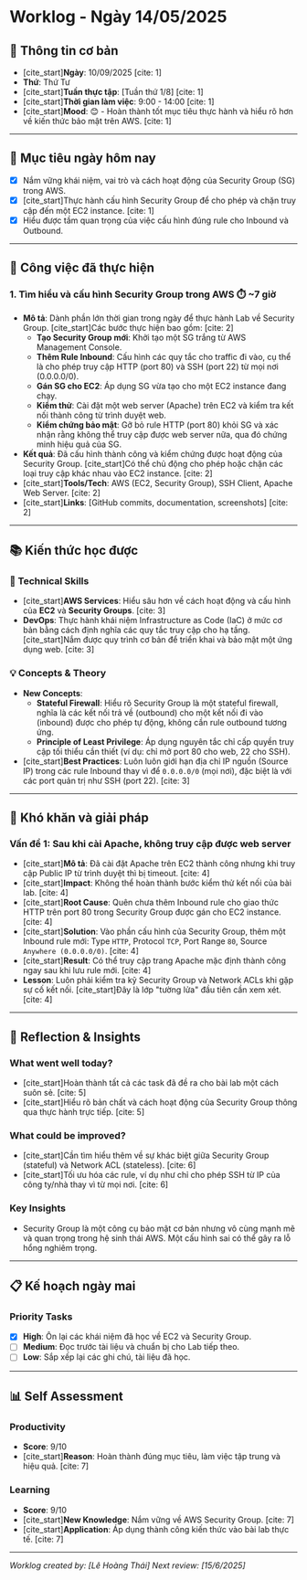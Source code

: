 # Worklog - Ngày 14/05/2025

## 📅 **Thông tin cơ bản**
- [cite_start]**Ngày**: 10/09/2025 [cite: 1]
- **Thứ**: Thứ Tư
- [cite_start]**Tuần thực tập**: [Tuần thứ 1/8] [cite: 1]
- [cite_start]**Thời gian làm việc**: 9:00 - 14:00 [cite: 1]
- [cite_start]**Mood**: 😊 - Hoàn thành tốt mục tiêu thực hành và hiểu rõ hơn về kiến thức bảo mật trên AWS. [cite: 1]

---

## 🎯 **Mục tiêu ngày hôm nay**
- [x] Nắm vững khái niệm, vai trò và cách hoạt động của Security Group (SG) trong AWS.
- [x] [cite_start]Thực hành cấu hình Security Group để cho phép và chặn truy cập đến một EC2 instance. [cite: 1]
- [x] Hiểu được tầm quan trọng của việc cấu hình đúng rule cho Inbound và Outbound.

---

## 💼 **Công việc đã thực hiện**

### 1. Tìm hiểu và cấu hình Security Group trong AWS ⏱️ ~7 giờ
- **Mô tả**: Dành phần lớn thời gian trong ngày để thực hành Lab về Security Group. [cite_start]Các bước thực hiện bao gồm: [cite: 2]
    - **Tạo Security Group mới**: Khởi tạo một SG trắng từ AWS Management Console.
    - **Thêm Rule Inbound**: Cấu hình các quy tắc cho traffic đi vào, cụ thể là cho phép truy cập HTTP (port 80) và SSH (port 22) từ mọi nơi (0.0.0.0/0).
    - **Gán SG cho EC2**: Áp dụng SG vừa tạo cho một EC2 instance đang chạy.
    - **Kiểm thử**: Cài đặt một web server (Apache) trên EC2 và kiểm tra kết nối thành công từ trình duyệt web.
    - **Kiểm chứng bảo mật**: Gỡ bỏ rule HTTP (port 80) khỏi SG và xác nhận rằng không thể truy cập được web server nữa, qua đó chứng minh hiệu quả của SG.
- **Kết quả**: Đã cấu hình thành công và kiểm chứng được hoạt động của Security Group. [cite_start]Có thể chủ động cho phép hoặc chặn các loại truy cập khác nhau vào EC2 instance. [cite: 2]
- [cite_start]**Tools/Tech**: AWS (EC2, Security Group), SSH Client, Apache Web Server. [cite: 2]
- [cite_start]**Links**: [GitHub commits, documentation, screenshots] [cite: 2]

---

## 📚 **Kiến thức học được**

### 🔧 Technical Skills
- [cite_start]**AWS Services**: Hiểu sâu hơn về cách hoạt động và cấu hình của **EC2** và **Security Groups**. [cite: 3]
- **DevOps**: Thực hành khái niệm Infrastructure as Code (IaC) ở mức cơ bản bằng cách định nghĩa các quy tắc truy cập cho hạ tầng. [cite_start]Nắm được quy trình cơ bản để triển khai và bảo mật một ứng dụng web. [cite: 3]

### 💡 Concepts & Theory
- **New Concepts**:
    - **Stateful Firewall**: Hiểu rõ Security Group là một stateful firewall, nghĩa là các kết nối trả về (outbound) cho một kết nối đi vào (inbound) được cho phép tự động, không cần rule outbound tương ứng.
    - **Principle of Least Privilege**: Áp dụng nguyên tắc chỉ cấp quyền truy cập tối thiểu cần thiết (ví dụ: chỉ mở port 80 cho web, 22 cho SSH).
- [cite_start]**Best Practices**: Luôn luôn giới hạn địa chỉ IP nguồn (Source IP) trong các rule Inbound thay vì để `0.0.0.0/0` (mọi nơi), đặc biệt là với các port quản trị như SSH (port 22). [cite: 3]

---

## 🚧 **Khó khăn và giải pháp**

### Vấn đề 1: Sau khi cài Apache, không truy cập được web server
- [cite_start]**Mô tả**: Đã cài đặt Apache trên EC2 thành công nhưng khi truy cập Public IP từ trình duyệt thì bị timeout. [cite: 4]
- [cite_start]**Impact**: Không thể hoàn thành bước kiểm thử kết nối của bài lab. [cite: 4]
- [cite_start]**Root Cause**: Quên chưa thêm Inbound rule cho giao thức HTTP trên port 80 trong Security Group được gán cho EC2 instance. [cite: 4]
- [cite_start]**Solution**: Vào phần cấu hình của Security Group, thêm một Inbound rule mới: Type `HTTP`, Protocol `TCP`, Port Range `80`, Source `Anywhere (0.0.0.0/0)`. [cite: 4]
- [cite_start]**Result**: Có thể truy cập trang Apache mặc định thành công ngay sau khi lưu rule mới. [cite: 4]
- **Lesson**: Luôn phải kiểm tra kỹ Security Group và Network ACLs khi gặp sự cố kết nối. [cite_start]Đây là lớp "tường lửa" đầu tiên cần xem xét. [cite: 4]

---

## 💭 **Reflection & Insights**

### What went well today?
- [cite_start]Hoàn thành tất cả các task đã đề ra cho bài lab một cách suôn sẻ. [cite: 5]
- [cite_start]Hiểu rõ bản chất và cách hoạt động của Security Group thông qua thực hành trực tiếp. [cite: 5]

### What could be improved?
- [cite_start]Cần tìm hiểu thêm về sự khác biệt giữa Security Group (stateful) và Network ACL (stateless). [cite: 6]
- [cite_start]Tối ưu hóa các rule, ví dụ như chỉ cho phép SSH từ IP của công ty/nhà thay vì từ mọi nơi. [cite: 6]

### Key Insights
- Security Group là một công cụ bảo mật cơ bản nhưng vô cùng mạnh mẽ và quan trọng trong hệ sinh thái AWS. Một cấu hình sai có thể gây ra lỗ hổng nghiêm trọng.

---

## 📋 **Kế hoạch ngày mai**

### Priority Tasks
- [x] **High**: Ôn lại các khái niệm đã học về EC2 và Security Group.
- [ ] **Medium**: Đọc trước tài liệu và chuẩn bị cho Lab tiếp theo.
- [ ] **Low**: Sắp xếp lại các ghi chú, tài liệu đã học.

---

## 📊 **Self Assessment**

### Productivity
- **Score**: 9/10
- [cite_start]**Reason**: Hoàn thành đúng mục tiêu, làm việc tập trung và hiệu quả. [cite: 7]

### Learning
- **Score**: 9/10
- [cite_start]**New Knowledge**: Nắm vững về AWS Security Group. [cite: 7]
- [cite_start]**Application**: Áp dụng thành công kiến thức vào bài lab thực tế. [cite: 7]

---
*Worklog created by: [Lê Hoàng Thái]*
*Next review: [15/6/2025]*
